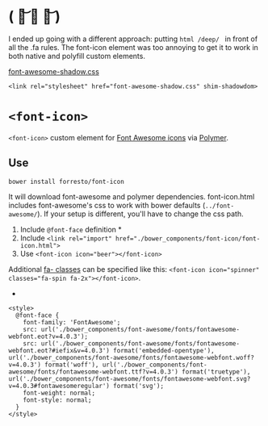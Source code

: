 # ( ཀ͝ ∧ ཀ͝ )

I ended up going with a different approach: putting `html /deep/ ` in front of all the .fa rules. The font-icon element was too annoying to get it to work in both native and polyfill custom elements.

[font-awesome-shadow.css](https://github.com/noflo/noflo-ui/blob/40dbfd7bdabc92184c5697f0e12ca2397c1b9aa5/css/font-awesome-shadow.css)

    <link rel="stylesheet" href="font-awesome-shadow.css" shim-shadowdom>


# `<font-icon>`

`<font-icon>` custom element for [Font Awesome icons](http://fortawesome.github.io/Font-Awesome/) via [Polymer](http://www.polymer-project.org/).

## Use

`bower install forresto/font-icon`

It will download font-awesome and polymer dependencies. font-icon.html includes font-awesome's css to work with bower defaults (`../font-awesome/`). If your setup is different, you'll have to change the css path.

1. Include `@font-face` definition *
2. Include `<link rel="import" href="./bower_components/font-icon/font-icon.html">`
3. Use `<font-icon icon="beer"></font-icon>`

Additional [fa- classes](http://fortawesome.github.io/Font-Awesome/examples/) can be specified like this: `<font-icon icon="spinner" classes="fa-spin fa-2x"></font-icon>`.

*

    <style>
      @font-face {
        font-family: 'FontAwesome';
        src: url('./bower_components/font-awesome/fonts/fontawesome-webfont.eot?v=4.0.3');
        src: url('./bower_components/font-awesome/fonts/fontawesome-webfont.eot?#iefix&v=4.0.3') format('embedded-opentype'), url('./bower_components/font-awesome/fonts/fontawesome-webfont.woff?v=4.0.3') format('woff'), url('./bower_components/font-awesome/fonts/fontawesome-webfont.ttf?v=4.0.3') format('truetype'), url('./bower_components/font-awesome/fonts/fontawesome-webfont.svg?v=4.0.3#fontawesomeregular') format('svg');
        font-weight: normal;
        font-style: normal;
      }
    </style>
